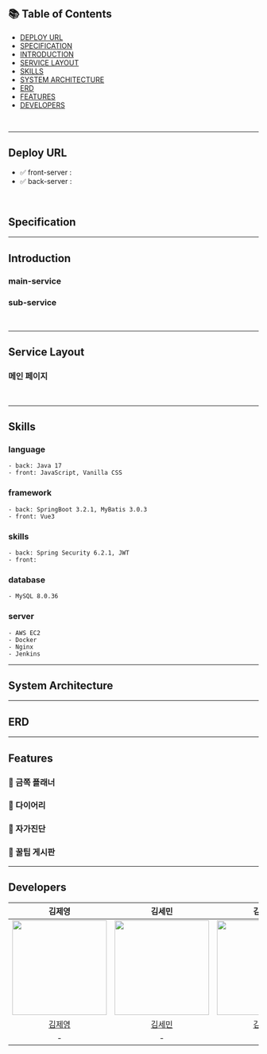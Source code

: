 ## 📚 Table of Contents

- [DEPLOY URL](#-deploy-url)
- [SPECIFICATION](#-specification)
- [INTRODUCTION](#-introduction)
- [SERVICE LAYOUT](#-service-layout)
- [SKILLS](#-skills)
- [SYSTEM ARCHITECTURE](#-system-architecture)
- [ERD](#-erd)
- [FEATURES](#-features)
- [DEVELOPERS](#-developers)

<br>

---

## Deploy URL

- ✅ front-server : 
- ✅ back-server : 

<br>

## Specification

---

## Introduction

### main-service

### sub-service

<br>

---

## Service Layout

### 메인 페이지

<br>

---

## Skills

### language

    - back: Java 17
    - front: JavaScript, Vanilla CSS

### framework

    - back: SpringBoot 3.2.1, MyBatis 3.0.3
    - front: Vue3

### skills

    - back: Spring Security 6.2.1, JWT
    - front:

### database

    - MySQL 8.0.36

### server

    - AWS EC2
    - Docker
    - Nginx
    - Jenkins

--- 

## System Architecture


---

## ERD

---

## Features

### 🎯 금쪽 플래너

### 🎯 다이어리

### 🎯 자가진단

### 🎯 꿀팁 게시판

---

## Developers

|김제영|김세민|김형중|이병헌|정소영|정지수|
|:-:|:-:|:-:|:-:|:-:|:-:|
|<img src="https://github.com/kjy0349.png" width="190">|<img src="https://github.com/kimgiraffe.png" width="190">|<img src="https://github.com/dkdo1406.png" width="190">|<img src="https://github.com/Hunnibs.png" width="190">|<img src="https://github.com/so2043.png" width="190">|<img src="https://github.com/d2doo.png" width="190">|
|[김제영](https://github.com/kjy0349)|[김세민](https://github.com/kimgiraffe)|[김형중](https://github.com/dkdo1406)|[이병헌](https://github.com/Hunnibs)|[정소영](https://github.com/so2043)|[정지수](https://github.com/d2doo)|
|-|-|-|-|-|-|